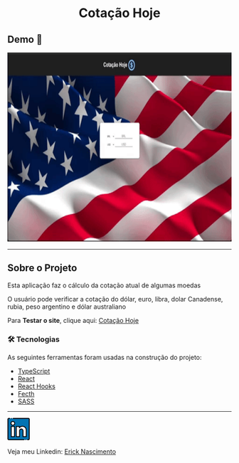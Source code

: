 <h1 style="text-align: center; font-weight: bold;">Cotação Hoje</h1>

## Demo 📸

<div align="center" >
  <img src="./github/giphy.gif" alt="demo-web" height="425">
</div>

---

## Sobre o Projeto

Esta aplicação faz o cálculo da cotação atual de algumas moedas

O usuário pode verificar a cotação do dólar, euro, libra, dolar Canadense, rubia, peso argentino e dólar australiano

Para **Testar o site**, clique aqui: [Cotação Hoje](https://erickelc.github.io/cotacao-hoje-reactJS/) <br />


### 🛠 Tecnologias

As seguintes ferramentas foram usadas na construção do projeto:

- [TypeScript](https://www.typescriptlang.org/)
- [React](https://pt-br.reactjs.org/)
- [React Hooks](https://reactjs.org/docs/hooks-intro.html)
- [Fecth](https://developer.mozilla.org/en-US/docs/Web/API/Fetch_API/Using_Fetch)
- [SASS](https://sass-lang.com/)

---


<a href="https://www.linkedin.com/in/erick-nascimento-1926a8231/">
<img src="./github/linkedin.png" alt="linkedin" height="50"></a>
<br />


Veja meu Linkedin: [Erick Nascimento](https://www.linkedin.com/in/erick-nascimento-1926a8231/)
